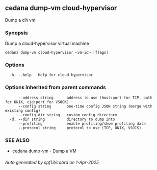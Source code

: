 ## cedana dump-vm cloud-hypervisor

Dump a clh vm

### Synopsis

Dump a cloud-hypervisor virtual machine

```
cedana dump-vm cloud-hypervisor <vm-id> [flags]
```

### Options

```
  -h, --help   help for cloud-hypervisor
```

### Options inherited from parent commands

```
      --address string      address to use (host:port for TCP, path for UNIX, cid:port for VSOCK)
      --config string       one-time config JSON string (merge with existing config)
      --config-dir string   custom config directory
  -d, --dir string          directory to dump into
      --profiling           enable profiling/show profiling data
      --protocol string     protocol to use (TCP, UNIX, VSOCK)
```

### SEE ALSO

* [cedana dump-vm](cedana_dump-vm.md)	 - Dump a VM

###### Auto generated by spf13/cobra on 1-Apr-2025
